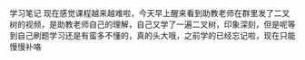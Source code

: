 学习笔记
现在感觉课程越来越难啦，今天早上醒来看到助教老师在群里发了二叉树的视频，是助教老师自己的理解，自己又学了一遍二叉树，印象深刻，但是呢等到自己刷题学习还是有蛮多不懂的，真的头大哦，之前学的已经忘记啦，现在只能慢慢补咯